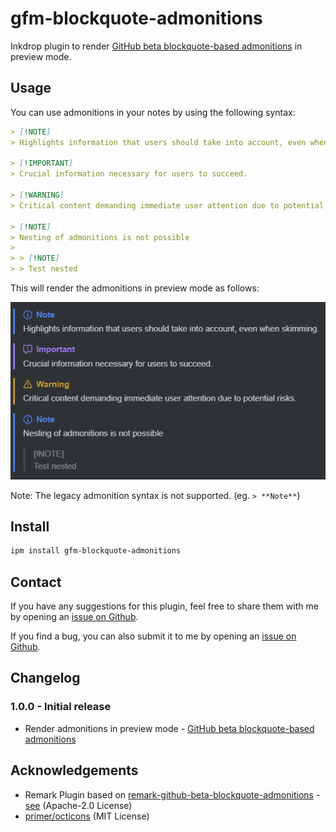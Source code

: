 # gfm-blockquote-admonitions

Inkdrop plugin to render [GitHub beta blockquote-based admonitions](https://github.com/orgs/community/discussions/16925) in preview mode.

## Usage

You can use admonitions in your notes by using the following syntax:

```markdown
> [!NOTE]
> Highlights information that users should take into account, even when skimming.

> [!IMPORTANT]
> Crucial information necessary for users to succeed.

> [!WARNING]
> Critical content demanding immediate user attention due to potential risks.

> [!NOTE]
> Nesting of admonitions is not possible
> 
> > [!NOTE]  
> > Test nested
```

This will render the admonitions in preview mode as follows:

![rendered admonitions](./img/preview-mode.png)

Note:
The legacy admonition syntax is not supported. (eg. `> **Note**`)

## Install

```bash
ipm install gfm-blockquote-admonitions
```

## Contact

If you have any suggestions for this plugin, feel free to share them with me by opening an [issue on Github](https://github.com/Keisir/inkdrop-gfm-blockquote-admonitions/issues).

If you find a bug, you can also submit it to me by opening an [issue on Github](https://github.com/Keisir/inkdrop-gfm-blockquote-admonitions/issues).

## Changelog

### 1.0.0 - Initial release
- Render admonitions in preview mode - [GitHub beta blockquote-based admonitions](https://github.com/orgs/community/discussions/16925)


## Acknowledgements

- Remark Plugin based on [remark-github-beta-blockquote-admonitions](https://github.com/myl7/remark-github-beta-blockquote-admonitions/) - [see](./src/remark-gfm-blockquote-admonitions/README.md) (Apache-2.0 License)
- [primer/octicons](https://github.com/primer/octicons) (MIT License)

